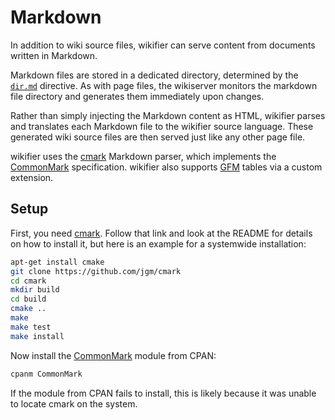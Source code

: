 # Markdown

In addition to wiki source files, wikifier can serve content from documents
written in Markdown.

Markdown files are stored in a dedicated directory, determined by the
[`dir.md`](configuration.md#dir) directive. As with page files, the wikiserver
monitors the markdown file directory and generates them immediately upon
changes.

Rather than simply injecting the Markdown content as HTML, wikifier parses and
translates each Markdown file to the wikifier source language. These generated
wiki source files are then served just like any other page file.

wikifier uses the [cmark](https://github.com/jgm/cmark) Markdown parser, which
implements the [CommonMark](http://commonmark.org) specification. wikifier also
supports [GFM](https://guides.github.com/features/mastering-markdown/#GitHub-flavored-markdown)
tables via a custom extension.

## Setup

First, you need [cmark](https://github.com/jgm/cmark). Follow that link and
look at the README for details on how to install it, but here is an example
for a systemwide installation:

```bash
apt-get install cmake
git clone https://github.com/jgm/cmark
cd cmark
mkdir build
cd build
cmake ..
make
make test
make install
```

Now install the [CommonMark](https://metacpan.org/pod/CommonMark) module from
CPAN:

```bash
cpanm CommonMark
```

If the module from CPAN fails to install, this is likely because it was unable
to locate cmark on the system.
